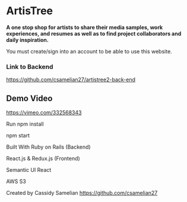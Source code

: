 # ArtisTree

**A one stop shop for artists to share their media samples, work experiences, and resumes as well as to find project collaborators and daily inspiration.**

You must create/sign into an account to be able to use this website.

### Link to Backend
https://github.com/csamelian27/artistree2-back-end

## Demo Video
https://vimeo.com/332568343



Run
npm install

npm start

Built With
Ruby on Rails (Backend)

React.js & Redux.js (Frontend)

Semantic UI React

AWS S3

Created by
Cassidy Samelian https://github.com/csamelian27
